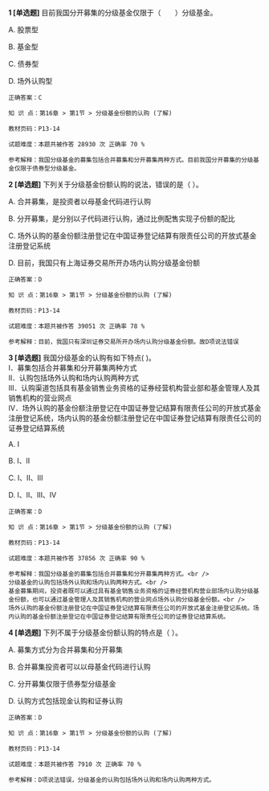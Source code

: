 **1 [单选题]** 目前我国分开募集的分级基金仅限于（&emsp;&emsp;）分级基金。

A. 股票型

B. 基金型

C. 债券型

D. 场外认购型

```
正确答案：C

知 识 点：第16章 > 第1节 > 分级基金份额的认购 (了解)

教材页码：P13-14

试题难度：本题共被作答 28930 次 正确率 70 %

参考解释：我国分级基金的募集包括合并募集和分开募集两种方式。目前我国分开募集的分级基金仅限于债券型分级基金。
```


**2 [单选题]** 下列关于分级基金份额认购的说法，错误的是（        ）。 

A. 合并募集，是投资者以母基金代码进行认购

B. 分开募集，是分别以子代码进行认购，通过比例配售实现子份额的配比

C. 场外认购的基金份额注册登记在中国证券登记结算有限责任公司的开放式基金注册登记系统

D. 目前，我国只有上海证券交易所开办场内认购分级基金份额 

```
正确答案：D

知 识 点：第16章 > 第1节 > 分级基金份额的认购 (了解)

教材页码：P13-14

试题难度：本题共被作答 39051 次 正确率 78 %

参考解释：目前，我国只有深圳证券交易所开办场内认购分级基金份额。故D项说法错误
```


**3 [单选题]** 我国分级基金的认购有如下特点(       )。<br />
Ⅰ．募集包括合并募集和分开募集两种方式<br />
Ⅱ．认购包括场外认购和场内认购两种方式<br />
Ⅲ．认购渠道包括具有基金销售业务资格的证券经营机构营业部和基金管理人及其销售机构的营业网点<br />
Ⅳ．场外认购的基金份额注册登记在中国证券登记结算有限责任公司的开放式基金注册登记系统，场内认购的基金份额注册登记在中国证券登记结算有限责任公司的证券登记结算系统

A. Ⅰ

B. Ⅰ、Ⅱ

C. Ⅰ、Ⅱ、Ⅲ

D. Ⅰ、Ⅱ、Ⅲ、Ⅳ

```
正确答案：D

知 识 点：第16章 > 第1节 > 分级基金份额的认购 (了解)

教材页码：P13-14

试题难度：本题共被作答 37856 次 正确率 90 %

参考解释：我国分级基金的募集包括合并募集和分开募集两种方式。<br />
分级基金的认购包括场外认购和场内认购两种方式。<br />
基金募集期间，投资者既可以通过具有基金销售业务资格的证券经营机构营业部场内认购分级基金份额，也可以通过基金管理人及其销售机构的营业网点场外认购分级基金份额。<br />
场外认购的基金份额注册登记在中国证券登记结算有限责任公司的开放式基金注册登记系统。场内认购的基金份额注册登记在中国证券登记结算有限责任公司的证券登记结算系统。
```


**4 [单选题]** 下列不属于分级基金份额认购的特点是（        ）。

A. 募集方式分为合并募集和分开募集

B. 合并募集投资者可以以母基金代码进行认购

C. 分开募集仅限于债券型分级基金

D. 认购方式包括现金认购和证券认购

```
正确答案：D

知 识 点：第16章 > 第1节 > 分级基金份额的认购 (了解)

教材页码：P13-14

试题难度：本题共被作答 7910 次 正确率 70 %

参考解释：D项说法错误，分级基金的认购包括场外认购和场内认购两种方式。
```


